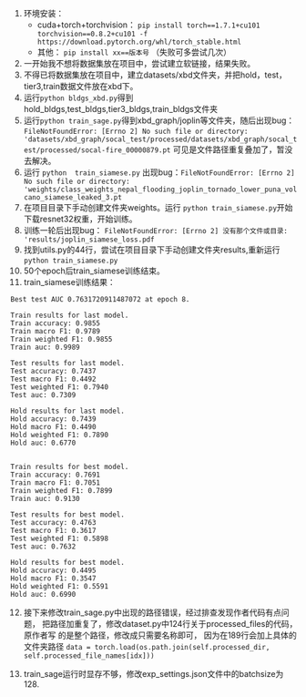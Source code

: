 1. 环境安装：
    + cuda+torch+torchvision： `pip install torch==1.7.1+cu101 torchvision==0.8.2+cu101 -f https://download.pytorch.org/whl/torch_stable.html`
    + 其他： `pip install xx==版本号`  （失败可多尝试几次）
1. 一开始我不想将数据集放在项目中，尝试建立软链接，结果失败。
2. 不得已将数据集放在项目中，建立datasets/xbd文件夹，并把hold，test，tier3,train数据文件放在xbd下。
3. 运行`python bldgs_xbd.py`得到hold_bldgs,test_bldgs,tier3_bldgs,train_bldgs文件夹
4. 运行`python train_sage.py`得到xbd_graph/joplin等文件夹，随后出现bug：`FileNotFoundError: [Errno 2] No such file or directory: 'datasets/xbd_graph/socal_test/processed/datasets/xbd_graph/socal_test/processed/socal-fire_00000879.pt`
可见是文件路径重复叠加了，暂没去解决。
5. 运行 `python  train_siamese.py` 出现bug：`FileNotFoundError: [Errno 2] No such file or directory: 'weights/class_weights_nepal_flooding_joplin_tornado_lower_puna_volcano_siamese_leaked_3.pt`
6. 在项目目录下手动创建文件夹weights。运行 `python train_siamese.py`开始下载resnet32权重，开始训练。
7. 训练一轮后出现bug： `FileNotFoundError: [Errno 2] 没有那个文件或目录: 'results/joplin_siamese_loss.pdf`
8. 找到utils.py的44行，尝试在项目目录下手动创建文件夹results,重新运行 `python train_siamese.py`
9. 50个epoch后train_siamese训练结束。
10. train_siamese训练结果：
```
Best test AUC 0.7631720911487072 at epoch 8.

Train results for last model.
Train accuracy: 0.9855
Train macro F1: 0.9789
Train weighted F1: 0.9855
Train auc: 0.9989

Test results for last model.
Test accuracy: 0.7437
Test macro F1: 0.4492
Test weighted F1: 0.7940
Test auc: 0.7309

Hold results for last model.
Hold accuracy: 0.7439
Hold macro F1: 0.4490
Hold weighted F1: 0.7890
Hold auc: 0.6770


Train results for best model.
Train accuracy: 0.7691
Train macro F1: 0.7051
Train weighted F1: 0.7899
Train auc: 0.9130

Test results for best model.
Test accuracy: 0.4763
Test macro F1: 0.3617
Test weighted F1: 0.5898
Test auc: 0.7632

Hold results for best model.
Hold accuracy: 0.4495
Hold macro F1: 0.3547
Hold weighted F1: 0.5591
Hold auc: 0.6990
```
12. 接下来修改train_sage.py中出现的路径错误，经过排查发现作者代码有点问题，
把路径加重复了，修改dataset.py中124行关于processed_files的代码，原作者写
的是整个路径，修改成只需要名称即可，
因为在189行会加上具体的文件夹路径 
`data = torch.load(os.path.join(self.processed_dir, self.processed_file_names[idx]))`

13. train_sage运行时显存不够，修改exp_settings.json文件中的batchsize为128.

